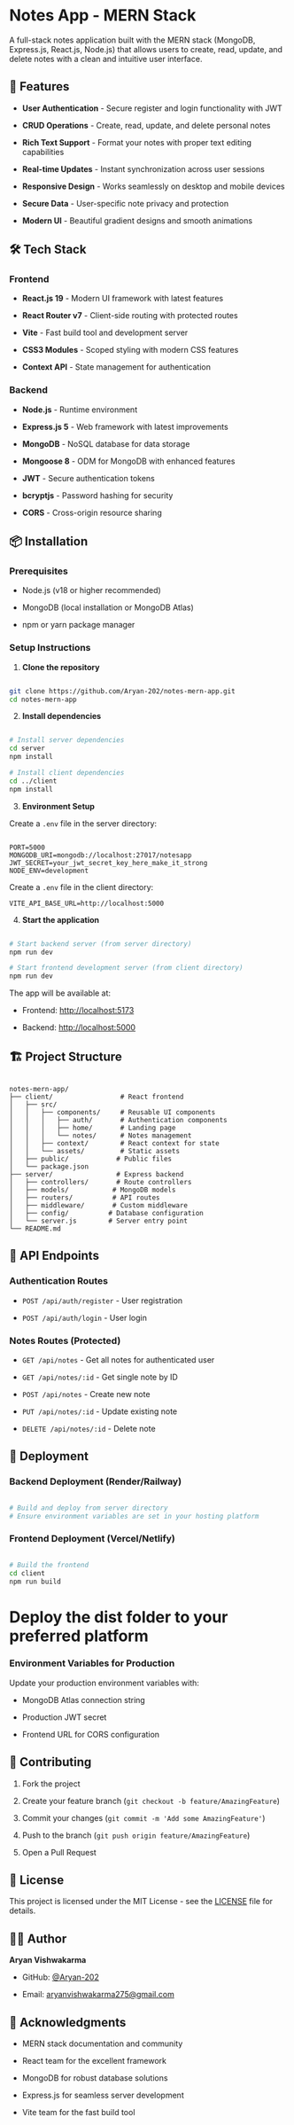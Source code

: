 # Notes App - MERN Stack

A full-stack notes application built with the MERN stack (MongoDB, Express.js, React.js, Node.js) that allows users to create, read, update, and delete notes with a clean and intuitive user interface.

## 🚀 Features

- **User Authentication** - Secure register and login functionality with JWT
    
- **CRUD Operations** - Create, read, update, and delete personal notes
    
- **Rich Text Support** - Format your notes with proper text editing capabilities
    
- **Real-time Updates** - Instant synchronization across user sessions
    
- **Responsive Design** - Works seamlessly on desktop and mobile devices
    
- **Secure Data** - User-specific note privacy and protection
    
- **Modern UI** - Beautiful gradient designs and smooth animations
    

## 🛠️ Tech Stack

### Frontend

- **React.js 19** - Modern UI framework with latest features
    
- **React Router v7** - Client-side routing with protected routes
    
- **Vite** - Fast build tool and development server
    
- **CSS3 Modules** - Scoped styling with modern CSS features
    
- **Context API** - State management for authentication
    

### Backend

- **Node.js** - Runtime environment
    
- **Express.js 5** - Web framework with latest improvements
    
- **MongoDB** - NoSQL database for data storage
    
- **Mongoose 8** - ODM for MongoDB with enhanced features
    
- **JWT** - Secure authentication tokens
    
- **bcryptjs** - Password hashing for security
    
- **CORS** - Cross-origin resource sharing
    

## 📦 Installation

### Prerequisites

- Node.js (v18 or higher recommended)
    
- MongoDB (local installation or MongoDB Atlas)
    
- npm or yarn package manager
    

### Setup Instructions

1. **Clone the repository**
    

```bash

git clone https://github.com/Aryan-202/notes-mern-app.git
cd notes-mern-app
```
2. **Install dependencies**
    

```bash

# Install server dependencies
cd server
npm install

# Install client dependencies
cd ../client
npm install
```
3. **Environment Setup**
    

Create a `.env` file in the server directory:

```env

PORT=5000
MONGODB_URI=mongodb://localhost:27017/notesapp
JWT_SECRET=your_jwt_secret_key_here_make_it_strong
NODE_ENV=development
```

Create a `.env` file in the client directory:

```env
VITE_API_BASE_URL=http://localhost:5000
```

4. **Start the application**
    

```bash

# Start backend server (from server directory)
npm run dev

# Start frontend development server (from client directory)
npm run dev
```

The app will be available at:

- Frontend: [http://localhost:5173](http://localhost:5173/)
    
- Backend: [http://localhost:5000](http://localhost:5000/)
    

## 🏗️ Project Structure

```text

notes-mern-app/
├── client/                 # React frontend
│   ├── src/
│   │   ├── components/     # Reusable UI components
│   │   │   ├── auth/       # Authentication components
│   │   │   ├── home/       # Landing page
│   │   │   └── notes/      # Notes management
│   │   ├── context/        # React context for state
│   │   └── assets/         # Static assets
│   ├── public/            # Public files
│   └── package.json
├── server/                # Express backend
│   ├── controllers/       # Route controllers
│   ├── models/           # MongoDB models
│   ├── routers/          # API routes
│   ├── middleware/       # Custom middleware
│   ├── config/          # Database configuration
│   └── server.js        # Server entry point
└── README.md
```

## 🎯 API Endpoints

### Authentication Routes

- `POST /api/auth/register` - User registration
    
- `POST /api/auth/login` - User login
    

### Notes Routes (Protected)

- `GET /api/notes` - Get all notes for authenticated user
    
- `GET /api/notes/:id` - Get single note by ID
    
- `POST /api/notes` - Create new note
    
- `PUT /api/notes/:id` - Update existing note
    
- `DELETE /api/notes/:id` - Delete note
    

## 🚀 Deployment

### Backend Deployment (Render/Railway)

```bash

# Build and deploy from server directory
# Ensure environment variables are set in your hosting platform

```
### Frontend Deployment (Vercel/Netlify)

```bash

# Build the frontend
cd client
npm run build
```

# Deploy the dist folder to your preferred platform

### Environment Variables for Production

Update your production environment variables with:

- MongoDB Atlas connection string
    
- Production JWT secret
    
- Frontend URL for CORS configuration
    

## 🤝 Contributing

1. Fork the project
    
2. Create your feature branch (`git checkout -b feature/AmazingFeature`)
    
3. Commit your changes (`git commit -m 'Add some AmazingFeature'`)
    
4. Push to the branch (`git push origin feature/AmazingFeature`)
    
5. Open a Pull Request
    

## 📝 License

This project is licensed under the MIT License - see the [LICENSE](https://github.com/Aryan-202/notes-mern-app/tree/main?tab=MIT-1-ov-file) file for details.

## 👨‍💻 Author

**Aryan Vishwakarma**

- GitHub: [@Aryan-202](https://github.com/Aryan-202)
    
- Email: aryanvishwakarma275@gmail.com
    

## 🙏 Acknowledgments

- MERN stack documentation and community
    
- React team for the excellent framework
    
- MongoDB for robust database solutions
    
- Express.js for seamless server development
    
- Vite team for the fast build tool